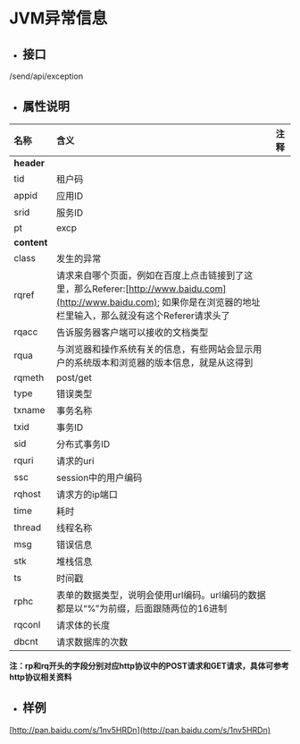 # JVM异常信息

* ## 接口

/send/api/exception

* ## 属性说明

| **名称** | **含义** | **注释** |
| :--- | :--- | :--- |
| **header** |  |  |
| tid | 租户码 |  |
| appid | 应用ID |  |
| srid | 服务ID |  |
| pt | excp |  |
| **content** |  |  |
| class | 发生的异常 |  |
| rqref | 请求来自哪个页面，例如在百度上点击链接到了这里，那么Referer:[http://www.baidu.com](http://www.baidu.com); 如果你是在浏览器的地址栏里输入，那么就没有这个Referer请求头了 |  |
| rqacc | 告诉服务器客户端可以接收的文档类型 |  |
| rqua | 与浏览器和操作系统有关的信息，有些网站会显示用户的系统版本和浏览器的版本信息，就是从这得到 |  |
| rqmeth | post/get |  |
| type | 错误类型 |  |
| txname | 事务名称 |  |
| txid | 事务ID |  |
| sid | 分布式事务ID |  |
| rquri | 请求的uri |  |
| ssc | session中的用户编码 |  |
| rqhost | 请求方的ip端口 |  |
| time | 耗时 |  |
| thread | 线程名称 |  |
| msg | 错误信息 |  |
| stk | 堆栈信息 |  |
| ts | 时间戳 |  |
| rphc | 表单的数据类型，说明会使用url编码。url编码的数据都是以“%”为前缀，后面跟随两位的16进制 |  |
| rqconl | 请求体的长度 |  |
| dbcnt | 请求数据库的次数 |  |

**注：rp和rq开头的字段分别对应http协议中的POST请求和GET请求，具体可参考http协议相关资料**

* ## 样例

[http://pan.baidu.com/s/1nv5HRDn](http://pan.baidu.com/s/1nv5HRDn)


